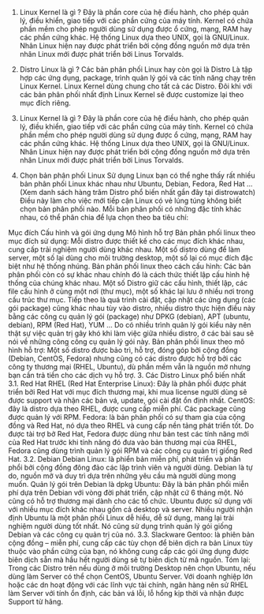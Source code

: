 1. Linux Kernel là gì ?
Đây là phần core của hệ điều hành, cho phép quản lý, điều khiển, giao tiếp với các phần cứng của máy tính. Kernel có chứa phần mềm cho phép người dùng sử dụng được ổ cứng, mạng, RAM hay các phần cứng khác. Hệ thống Linux dựa theo UNIX, gọi là GNU/Linux. Nhân Linux hiện nay được phát triển bởi cộng đồng nguồn mở dựa trên nhân Linux mới được phát triển bởi Linus Torvalds.

2. Distro Linux là gì ?
Các bản phân phối Linux hay còn gọi là Distro Là tập hợp các ứng dụng, package, trình quản lý gói và các tính năng chạy trên Linux Kernel. 
Linux Kernel dùng chung cho tất cả các Distro. Đôi khi với các bản phân phối nhất định Linux Kernel sẽ được customize lại theo mục đích riêng.

2. Linux Kernel là gì ?
Đây là phần core của hệ điều hành, cho phép quản lý, điều khiển, giao tiếp với các phần cứng của máy tính. Kernel có chứa phần mềm cho phép người dùng sử dụng được ổ cứng, mạng, RAM hay các phần cứng khác. Hệ thống Linux dựa theo UNIX, gọi là GNU/Linux. Nhân Linux hiện nay được phát triển bởi cộng đồng nguồn mở dựa trên nhân Linux mới được phát triển bởi Linus Torvalds.

3. Chọn bản phân phối Linux
Sử dụng Linux bạn có thể nghe thấy rất nhiều bản phân phối Linux khác nhau như Ubuntu, Debian, Fedora, Red Hat … (Xem danh sách hàng trăm Distro phổ biến nhất gần đây tại distrowatch) Điều này làm cho việc mới tiếp cận Linux có vẻ lúng túng không biết chọn bản phân phối nào. Mỗi bản phân phối có những đặc tính khác nhau, có thể phân chia để lựa chọn theo ba tiêu chí:

Mục đích
Cấu hình và gói ứng dụng
Mô hình hỗ trợ Bản phân phối linux theo mục đích sử dụng: Mỗi distro được thiết kế cho các mục đích khác nhau, cung cấp trải nghiệm người dùng khác nhau. Một số distro dùng để làm server, một số lại dùng cho môi trường desktop, một số lại có mục đích đặc biệt như hệ thống nhúng. Bản phân phối linux theo cách cấu hình: Các bản phân phối còn có sự khác nhau chính đó là cách thức thiết lập cấu hình hệ thống của chúng khác nhau. Một số Distro giữ các cấu hình, thiết lập, các file cấu hình ở cùng một nơi (thư mục), một số khác lại lưu ở nhiều nơi trong cấu trúc thư mục. Tiếp theo là quá trình cài đặt, cập nhật các ứng dụng (các gói package) cũng khác nhau tùy vào distro, nhiều distro thực hiện điều này bằng các công cụ quản lý gói (package) như DPKG (debian), APT (ubuntu, debian), RPM (Red Hat), YUM … Do có nhiều trình quản lý gói kiểu này nên thật sự việc quản trị gây khó khi làm việc giữa nhiều distro, ở các bài sau sẽ nói về những công công cụ quản lý gói này. Bản phân phối linux theo mô hình hỗ trợ: Một số distro được bảo trì, hỗ trợ, đóng góp bởi cộng đồng (Debian, CentOS, Fedora) nhưng cũng có các distro được hỗ trợ bởi các công ty thương mại (RHEL, Ubuntu), dù phần mềm vẫn là nguồn mở nhưng bạn cần trả tiền cho các dịch vụ hỗ trợ.
3. Các Distro Linux phổ biến nhất
3.1. Red Hat
RHEL (Red Hat Enterprise Linux): Đây là phân phối được phát triển bởi Red Hat với mục đích thương mại, khi mua license người dùng sẽ được support và nhận các bản vá, update, gói cài đặt ổn định nhất.
CentOS: đây là distro dựa theo RHEL, được cung cấp miễn phí. Các package cũng được quản lý với RPM.
Fedora: là bản phân phối có sự tham gia của cộng đồng và Red Hat, nó dựa theo RHEL và cung cấp nền tảng phát triển tốt. Do được tài trợ bở Red Hat, Fedora được dùng như bản test các tính năng mới của Red Hat trước khi tính năng đó đưa vào bản thương mại của RHEL, Fedora cũng dùng trình quản lý gói RPM và các công cụ quản trị giống Red Hat.
3.2. Debian
Debian Linux: là phiển bản miễn phí, phát triển và phân phổi bởi cộng đồng đông đảo các lập trình viên và người dùng. Debian là tự do, nguồn mở và duy trì dựa trên những yêu cầu mà người dùng mong muốn. Quản lý gói trên Debian là dpkg
Ubuntu: Đây là bản phân phối miễn phí dựa trên Debian với vòng đời phát triển, cập nhật cứ 6 tháng một. Nó cũng có hỗ trợ thương mại dành cho các tổ chức. Ubuntu được sử dụng với với nhiều mục đích khác nhau gồm cả desktop và server. Nhiều người nhận định Ubuntu là một phân phối Linux dễ hiểu, dễ sử dụng, mang lại trải nghiệm người dùng tốt nhất. Nó cũng sử dụng trình quản lý gói giống Debian và các công cụ quản trị của nó.
3.3. Slackware
Gentoo: là phiên bản cộng đồng – miễn phí, cung cấp các tùy chọn để biên dịch ra bản Linux tùy thuộc vào phần cứng của bạn, nó không cung cấp các gói ứng dụng được biên dịch sẵn mà hầu hết người dùng sẽ tự biên dịch từ mã nguồn.
Tóm lại: Trong các Distro trên nếu dùng ở môi trường Desktop nên chọn Ubuntu, nếu dùng làm Server có thể chọn CentOS, Ubuntu Server. Với doanh nghiệp lớn hoặc các dn hoạt động với các lĩnh vực tài chính, ngân hàng nên sử RHEL làm Server với tính ổn định, các bản vá lỗi, lỗ hổng kịp thời và nhận được Support từ hãng.
